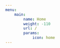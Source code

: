 ```yaml
---
menu:
    main:
        name: Home
        weight: -110
        url: /
        params:
            icon: home
---
```

